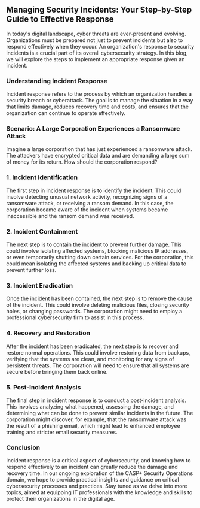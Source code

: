 ## Managing Security Incidents: Your Step-by-Step Guide to Effective Response

In today's digital landscape, cyber threats are ever-present and evolving. Organizations must be prepared not just to prevent incidents but also to respond effectively when they occur. An organization's response to security incidents is a crucial part of its overall cybersecurity strategy. In this blog, we will explore the steps to implement an appropriate response given an incident.

### Understanding Incident Response

Incident response refers to the process by which an organization handles a security breach or cyberattack. The goal is to manage the situation in a way that limits damage, reduces recovery time and costs, and ensures that the organization can continue to operate effectively.

### Scenario: A Large Corporation Experiences a Ransomware Attack

Imagine a large corporation that has just experienced a ransomware attack. The attackers have encrypted critical data and are demanding a large sum of money for its return. How should the corporation respond?

### 1. Incident Identification

The first step in incident response is to identify the incident. This could involve detecting unusual network activity, recognizing signs of a ransomware attack, or receiving a ransom demand. In this case, the corporation became aware of the incident when systems became inaccessible and the ransom demand was received.

### 2. Incident Containment

The next step is to contain the incident to prevent further damage. This could involve isolating affected systems, blocking malicious IP addresses, or even temporarily shutting down certain services. For the corporation, this could mean isolating the affected systems and backing up critical data to prevent further loss.

### 3. Incident Eradication

Once the incident has been contained, the next step is to remove the cause of the incident. This could involve deleting malicious files, closing security holes, or changing passwords. The corporation might need to employ a professional cybersecurity firm to assist in this process.

### 4. Recovery and Restoration

After the incident has been eradicated, the next step is to recover and restore normal operations. This could involve restoring data from backups, verifying that the systems are clean, and monitoring for any signs of persistent threats. The corporation will need to ensure that all systems are secure before bringing them back online.

### 5. Post-Incident Analysis

The final step in incident response is to conduct a post-incident analysis. This involves analyzing what happened, assessing the damage, and determining what can be done to prevent similar incidents in the future. The corporation might discover, for example, that the ransomware attack was the result of a phishing email, which might lead to enhanced employee training and stricter email security measures.

### Conclusion

Incident response is a critical aspect of cybersecurity, and knowing how to respond effectively to an incident can greatly reduce the damage and recovery time. In our ongoing exploration of the CASP+ Security Operations domain, we hope to provide practical insights and guidance on critical cybersecurity processes and practices. Stay tuned as we delve into more topics, aimed at equipping IT professionals with the knowledge and skills to protect their organizations in the digital age.
